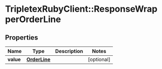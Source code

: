 # TripletexRubyClient::ResponseWrapperOrderLine

## Properties
Name | Type | Description | Notes
------------ | ------------- | ------------- | -------------
**value** | [**OrderLine**](OrderLine.md) |  | [optional] 


